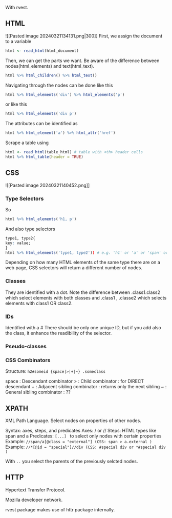 With rvest.

## HTML
![[Pasted image 20240321134131.png|300]]
First, we assign the document to a variable
```r
html <- read_html(html_document)
```
Then, we can get the parts we want.
Be aware of the difference between nodes(html_elements) and text(html_text).
```r
html %>% html_children() %>% html_text()
```
Navigating through the nodes can be done like this
```r
html %>% html_elements('div') %>% html_elements('p')
```
or like this
```r
html %>% html_elements('div p')
```
The attributes can be identified as
```r
html %>% html_element('a') %>% html_attr('href')
```

Scrape a table using
```r
html <- read_html(table_html) # table with <th> header cells
html %>% html_table(header = TRUE)
```


## CSS

![[Pasted image 20240321140452.png]]
### Type Selectors
So
```r
html %>% html_elements('h1, p')
```
And also type selectors
```r
type1, type2{
key: value;
}
html %>% html_elements('type1, type2')) # e.g. 'h1' or 'a' or 'span' or *
```

Depending on how many HTML elements of the same type there are on a web page, CSS selectors will return a different number of nodes.

### Classes
They are identified with a dot.
Note the difference between .class1.class2 which select elements with both classes
and .class1 , .classe2 which selects elements with class1 OR class2.

### IDs
Identified with a #
There should be only one unique ID, but if you add also the class, it enhance the readibility of the selector.

### Pseudo-classes



### CSS Combinators
Structure: `h2#someid {space|>|+|~} .someclass`

space : Descendant combinator
\> : Child combinator : for DIRECT descendant
\+ : Adjacent sibling combinator : returns only the next sibling
~ : General sibling combinator : ??



## XPATH

XML Path Language.
Select nodes on properties of other nodes.

Syntax: axes, steps, and predicates 
Axes: / or // 
Steps: HTML types like span and a 
Predicates: `[...] ` to select only nodes with certain properties
Example: `//span/a[@class = "external"] (CSS: span > a.external )`
Example: `//*[@id = "special"]//div (CSS: #special div or *#special div )`


With `..` you select the parents of the previously selcted nodes.


## HTTP
Hypertext Transfer Protocol.

Mozilla developer network.

rvest package makes use of httr package internally.

